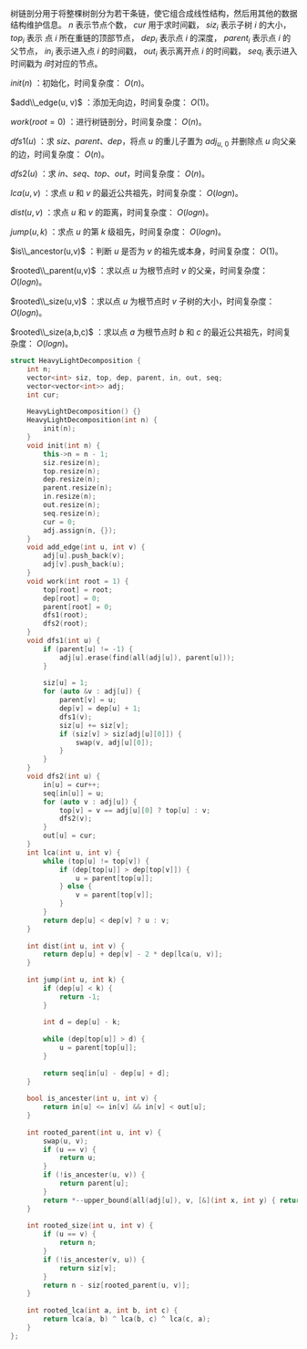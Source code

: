 树链剖分用于将整棵树剖分为若干条链，使它组合成线性结构，然后用其他的数据结构维护信息。 $n$ 表示节点个数， $cur$ 用于求时间戳， $siz_i$ 表示子树 $i$ 的大小， $top_i$ 表示 点 $i$ 所在重链的顶部节点， $dep_i$ 表示点 $i$ 的深度， $parent_i$ 表示点 $i$ 的父节点， $in_i$ 表示进入点 $i$ 的时间戳， $out_i$ 表示离开点 $i$ 的时间戳， $seq_i$ 表示进入时间戳为 $i$​​ 时对应的节点。

$init(n)$ ：初始化，时间复杂度： $O(n)$。

$add\\_edge(u, v)$ ：添加无向边，时间复杂度： $O(1)$。

$work(root=0)$ ：进行树链剖分，时间复杂度： $O(n)$。

$dfs1(u)$ ：求 $siz、parent、dep$，将点 $u$ 的重儿子置为 $adj_{u,\ 0}$ 并删除点 $u$ 向父亲的边，时间复杂度： $O(n)$。

$dfs2(u)$ ：求 $in、seq、top、out$，时间复杂度： $O(n)$。

$lca(u,v)$ ：求点 $u$ 和 $v$ 的最近公共祖先，时间复杂度： $O(logn)$。

$dist(u,v)$ ：求点 $u$ 和 $v$ 的距离，时间复杂度： $O(logn)$​。

$jump(u,k)$ ：求点 $u$ 的第 $k$ 级祖先，时间复杂度： $O(logn)$。

$is\\_ancestor(u,v)$ ：判断 $u$ 是否为 $v$ 的祖先或本身，时间复杂度： $O(1)$。

$rooted\\_parent(u,v)$ ：求以点 $u$ 为根节点时 $v$ 的父亲，时间复杂度： $O(logn)$​。

$rooted\\_size(u,v)$ ：求以点 $u$ 为根节点时 $v$ 子树的大小，时间复杂度： $O(logn)$​。

$rooted\\_size(a,b,c)$ ：求以点 $a$ 为根节点时 $b$ 和 $c$ 的最近公共祖先，时间复杂度： $O(logn)$。

```c++
struct HeavyLightDecomposition {
    int n;
    vector<int> siz, top, dep, parent, in, out, seq;
    vector<vector<int>> adj;
    int cur;
    
    HeavyLightDecomposition() {}
    HeavyLightDecomposition(int n) {
        init(n);
    }
    void init(int n) {
        this->n = n - 1;
        siz.resize(n);
        top.resize(n);
        dep.resize(n);
        parent.resize(n);
        in.resize(n);
        out.resize(n);
        seq.resize(n);
        cur = 0;
        adj.assign(n, {});
    }
    void add_edge(int u, int v) {
        adj[u].push_back(v);
        adj[v].push_back(u);
    }
    void work(int root = 1) {
        top[root] = root;
        dep[root] = 0;
        parent[root] = 0;
        dfs1(root);
        dfs2(root);
    }
    void dfs1(int u) {
        if (parent[u] != -1) {
            adj[u].erase(find(all(adj[u]), parent[u]));
        }
        
        siz[u] = 1;
        for (auto &v : adj[u]) {
            parent[v] = u;
            dep[v] = dep[u] + 1;
            dfs1(v);
            siz[u] += siz[v];
            if (siz[v] > siz[adj[u][0]]) {
                swap(v, adj[u][0]);
            }
        }
    }
    void dfs2(int u) {
        in[u] = cur++;
        seq[in[u]] = u;
        for (auto v : adj[u]) {
            top[v] = v == adj[u][0] ? top[u] : v;
            dfs2(v);
        }
        out[u] = cur;
    }
    int lca(int u, int v) {
        while (top[u] != top[v]) {
            if (dep[top[u]] > dep[top[v]]) {
                u = parent[top[u]];
            } else {
                v = parent[top[v]];
            }
        }
        return dep[u] < dep[v] ? u : v;
    }
    
    int dist(int u, int v) {
        return dep[u] + dep[v] - 2 * dep[lca(u, v)];
    }
    
    int jump(int u, int k) {
        if (dep[u] < k) {
            return -1;
        }
        
        int d = dep[u] - k;
        
        while (dep[top[u]] > d) {
            u = parent[top[u]];
        }
        
        return seq[in[u] - dep[u] + d];
    }
    
    bool is_ancester(int u, int v) {
        return in[u] <= in[v] && in[v] < out[u];
    }
    
    int rooted_parent(int u, int v) {
        swap(u, v);
        if (u == v) {
            return u;
        }
        if (!is_ancester(u, v)) {
            return parent[u];
        }
        return *--upper_bound(all(adj[u]), v, [&](int x, int y) { return in[x] < in[y]; });
    }
    
    int rooted_size(int u, int v) {
        if (u == v) {
            return n;
        }
        if (!is_ancester(v, u)) {
            return siz[v];
        }
        return n - siz[rooted_parent(u, v)];
    }
    
    int rooted_lca(int a, int b, int c) {
        return lca(a, b) ^ lca(b, c) ^ lca(c, a);
    }
};
```
